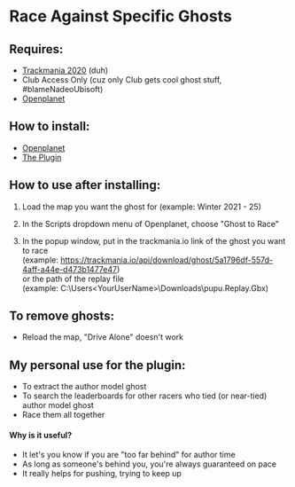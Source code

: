 # Race Against Specific Ghosts

## Requires:
  * [Trackmania 2020](https://www.trackmania.com/) (duh)
  * Club Access Only (cuz only Club gets cool ghost stuff, #blameNadeoUbisoft)
  * [Openplanet](https://openplanet.nl)

## How to install:

  * [Openplanet](https://openplanet.nl/tutorials/installation)
  * [The Plugin](https://openplanet.nl/tutorials/installing-plugins)

## How to use after installing:

  1. Load the map you want the ghost for
  (example: Winter 2021 - 25)

  2. In the Scripts dropdown menu of Openplanet, choose "Ghost to Race"  

  3. In the popup window, put in the trackmania.io link of the ghost you want to race  
  (example: <https://trackmania.io/api/download/ghost/5a1796df-557d-4aff-a44e-d473b1477e47>)  
  or the path of the replay file  
  (example: C:\Users\<YourUserName>\Downloads\pupu.Replay.Gbx)

## To remove ghosts:

  * Reload the map, "Drive Alone" doesn't work

## My personal use for the plugin:

  * To extract the author model ghost
  * To search the leaderboards for other racers who tied (or near-tied) author model ghost
  * Race them all together

####  **Why is it useful?**

  * It let's you know if you are "too far behind" for author time
  * As long as someone's behind you, you're always guaranteed on pace
  * It really helps for pushing, trying to keep up
